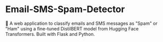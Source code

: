 # Email-SMS-Spam-Detector
📧 A web application to classify emails and SMS messages as "Spam" or "Ham" using a fine-tuned DistilBERT model from Hugging Face Transformers. Built with Flask and Python.
